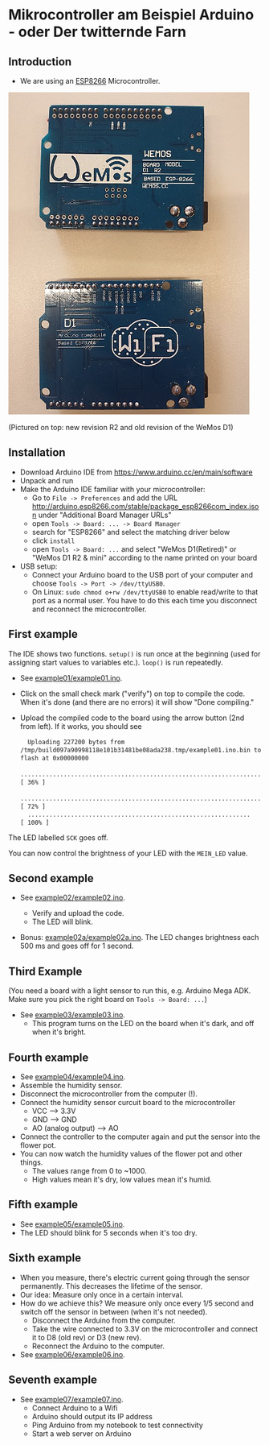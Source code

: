 # Mikrocontroller am Beispiel Arduino - oder Der twitternde Farn

## Introduction
* We are using an [ESP8266](https://de.wikipedia.org/wiki/ESP8266) Microcontroller.

![WeMos D1: New and old revision](newrev-oldrev.jpg)

(Pictured on top: new revision R2 and old revision of the WeMos D1)

## Installation

* Download Arduino IDE from https://www.arduino.cc/en/main/software
* Unpack and run
* Make the Arduino IDE familiar with your microcontroller:
  * Go to `File -> Preferences` and add the URL http://arduino.esp8266.com/stable/package_esp8266com_index.json under "Additional Board Manager URLs"
  * open `Tools -> Board: ... -> Board Manager`
  * search for "ESP8266" and select the matching driver below
  * click `install`
  * open `Tools -> Board: ...` and select "WeMos D1(Retired)" or "WeMos D1 R2 & mini" according to the name printed on your board
* USB setup:
  * Connect your Arduino board to the USB port of your computer and choose `Tools -> Port -> /dev/ttyUSB0`.
  * On Linux: `sudo chmod o+rw /dev/ttyUSB0` to enable read/write to that port as a normal user.
  You have to do this each time you disconnect and reconnect the microcontroller.

## First example

The IDE shows two functions.
`setup()` is run once at the beginning (used for assigning start values to variables etc.).
`loop()` is run repeatedly.

* See [example01/example01.ino](example01/example01.ino).
* Click on the small check mark ("verify") on top to compile the code.
When it's done (and there are no errors) it will show "Done compiling."
* Upload the compiled code to the board using the arrow button (2nd from left).
If it works, you should see

        Uploading 227200 bytes from /tmp/build097a90998118e101b31481be08ada238.tmp/example01.ino.bin to flash at 0x00000000
        ................................................................................ [ 36% ]
        ................................................................................ [ 72% ]
        ..............................................................                   [ 100% ]

The LED labelled `SCK` goes off.

You can now control the brightness of your LED with the `MEIN_LED` value.

## Second example

* See [example02/example02.ino](example02/example02.ino).
  * Verify and upload the code.
  * The LED will blink.

* Bonus: [example02a/example02a.ino](example02a/example02a.ino).
The LED changes brightness each 500 ms and goes off for 1 second.

## Third Example

(You need a board with a light sensor to run this, e.g. Arduino Mega ADK.
Make sure you pick the right board on `Tools -> Board: ...`)

* See [example03/example03.ino](example03/example03.ino).
  * This program turns on the LED on the board when it's dark, and off when
    it's bright.

## Fourth example

* See [example04/example04.ino](example04/example04.ino).
* Assemble the humidity sensor.
* Disconnect the microcontroller from the computer (!).
* Connect the humidity sensor curcuit board to the microcontroller
  * VCC --> 3.3V
  * GND --> GND
  * AO (analog output) --> AO
* Connect the controller to the computer again and put the sensor into the
  flower pot.
* You can now watch the humidity values of the flower pot and other things.
  * The values range from 0 to ~1000.
  * High values mean it's dry, low values mean it's humid.

## Fifth example

* See [example05/example05.ino](example05/example05.ino).
* The LED should blink for 5 seconds when it's too dry.

## Sixth example

* When you measure, there's electric current going through the sensor
  permanently.
  This decreases the lifetime of the sensor.
* Our idea: Measure only once in a certain interval.
* How do we achieve this? We measure only once every 1/5 second and switch off
  the sensor in between (when it's not needed).
  * Disconnect the Arduino from the computer.
  * Take the wire connected to 3.3V on the microcontroller and connect it to
    D8 (old rev) or D3 (new rev).
  * Reconnect the Arduino to the computer.
* See [example06/example06.ino](example06/example06.ino).

## Seventh example

* See [example07/example07.ino](example07/example07.ino).
  * Connect Arduino to a Wifi
  * Arduino should output its IP address
  * Ping Arduino from my notebook to test connectivity
  * Start a web server on Arduino

